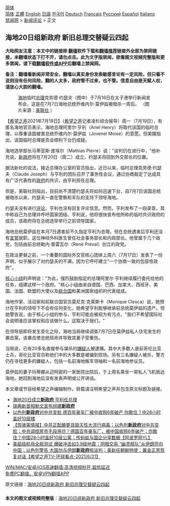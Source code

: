  <!-- 面包屑导航 --> <div class="breadcrumb"><!-- GTranslate: https://gtranslate.io/ -->  <div class="switcher notranslate">  <div class="selected">  <a href="#" onclick="return false;"> 简体</a>  </div>  <div class="option">  <a href="https://www.bannedbook.org" onclick="doGTranslate('zh-CN|zh-CN');jQuery('div.switcher div.selected a').html(jQuery(this).html());return false;" title="简体中文" class="nturl selected"> 简体</a>  <a href="https://www.bannedbook.org/zh-tw/" onclick="doGTranslate('zh-CN|zh-TW');jQuery('div.switcher div.selected a').html(jQuery(this).html());return false;" title="繁體中文" class="nturl"> 正體</a>  <a href="https://www.bannedbook.org/en/" onclick="doGTranslate('zh-CN|en');jQuery('div.switcher div.selected a').html(jQuery(this).html());return false;" title="English" class="nturl"> English</a>  <a href="https://www.bannedbook.org/ja/" onclick="doGTranslate('zh-CN|ja');jQuery('div.switcher div.selected a').html(jQuery(this).html());return false;" title="日本語" class="nturl"> 日語</a>  <a href="https://www.bannedbook.org/ko/" onclick="doGTranslate('zh-CN|ko');jQuery('div.switcher div.selected a').html(jQuery(this).html());return false;" title="한국어" class="nturl"> 한국어</a>  <a href="https://www.bannedbook.org/de/" onclick="doGTranslate('zh-CN|de');jQuery('div.switcher div.selected a').html(jQuery(this).html());return false;" title="Deutsch" class="nturl"> Deutsch</a>  <a href="https://www.bannedbook.org/fr/" onclick="doGTranslate('zh-CN|fr');jQuery('div.switcher div.selected a').html(jQuery(this).html());return false;" title="Français" class="nturl"> Français</a>  <a href="https://www.bannedbook.org/ru/" onclick="doGTranslate('zh-CN|ru');jQuery('div.switcher div.selected a').html(jQuery(this).html());return false;" title="Русский" class="nturl"> Русский</a>  <a href="https://www.bannedbook.org/es/" onclick="doGTranslate('zh-CN|es');jQuery('div.switcher div.selected a').html(jQuery(this).html());return false;" title="Español" class="nturl"> Español</a>  <a href="https://www.bannedbook.org/it/" onclick="doGTranslate('zh-CN|it');jQuery('div.switcher div.selected a').html(jQuery(this).html());return false;" title="Italiano" class="nturl"> Italiano</a>  </div>  </div>      <div class='breadcrumb-sub'><!-- Breadcrumb NavXT 6.3.0 --> <a href="https://www.bannedbook.org/" class="home">禁闻网</a> &gt; <a href="https://www.bannedbook.org/bnews/comments/" class="category">新闻评论</a> &gt; 正文</div></div><h2>海地20日组新政府 新旧总理交替疑云四起</h2> <p class="notice"><b>大陆网友注意：本文中的链接除 <a href="https://github.com/bannedbook/fanqiang" >翻墙</a>软件下载和<a href="https://github.com/killgcd/justmysocks/blob/master/README.md">翻墙推荐</a>链接外全部为禁网链接，未翻墙状态下打不开，请勿点击。此为文字版禁闻，欲看图文视频完整版和更多禁闻，请下载<a href="https://github.com/bannedbook/fanqiang">翻墙软件或APP</a>后翻墙上禁闻网。</p><p>备注：翻墙看新闻非常安全，翻墙以真实身份发表敏感言论有一定风险，但只看不说则没有任何风险，翻的人太多，政府管不过来，也不管。信息自由是天赋人权，请放心大胆的翻墙。</b></p>  <div class="entry"> <figure> <p><figcaption><a href="https://www.bannedbook.org/bnews/tag/%e6%b5%b7%e5%9c%b0/" class="st_tag internal_tag" rel="tag" title="标签 海地 下的日志">海地</a>临时<a href="https://www.bannedbook.org/bnews/tag/%e6%80%bb%e7%90%86/" class="st_tag internal_tag" rel="tag" title="标签 总理 下的日志">总理</a>克劳德·约瑟夫（图中）于7月16日在太子港举行新闻发布会，这是在7月7日海地总统乔维内尔·莫伊兹被暗杀一周后。 （图片来源：<a href="https://www.bannedbook.org/bnews/tag/%E7%BE%8E%E8%81%94%E7%A4%BE/" class="st_tag internal_tag" rel="tag" title="标签 美联社 下的日志">美联社</a> ）</figcaption></figure> <p>【<span class='wp_keywordlink_affiliate'><a href="https://www.soundofhope.org" title="希望之声" target="_blank">希望之声</a></span>2021年7月19日】（<a href="https://www.bannedbook.org/bnews/tag/%e5%b8%8c%e6%9c%9b%e4%b9%8b%e5%a3%b0/" class="st_tag internal_tag" rel="tag" title="标签 希望之声 下的日志">希望之声</a>记者凌杉综合报导）周一（7月19日），有匿名海地官员表示，海地总理阿里尔·亨利（Ariel Henry）将取代该国的临时总理，以尊重该国被害总统乔维内尔·莫伊兹（Jovenel Moise）的意愿。但美媒指出，该国临时总理是否会顺利下台仍成疑。</p> <p>海地选举部长马蒂亚斯·皮埃尔（Mathias Pierre）说：&quot;谈判仍在进行中，&quot;他补充说，<a href="https://www.bannedbook.org/bnews/tag/%E6%96%B0%E6%94%BF%E5%BA%9C/" class="st_tag internal_tag" rel="tag" title="标签 新政府 下的日志">新政府</a>将在7月20日（周二）成立，约瑟夫将回到外交部长的位置。</p> <p>据法新社的说法，接近总理办公室的官员指出，近日以来，临时总理克劳德·约瑟夫（Claude Joseph）与亨利的团队召开了事务性会议，通过协商敲定了达成具有广泛代表性的<a href="https://www.bannedbook.org/bnews/tag/%e6%94%bf%e5%ba%9c/" class="st_tag internal_tag" rel="tag" title="标签 政府 下的日志">政府</a>的共识，由亨利担任总理。</p>  <p>但是，美联社则指出，目前尚不清楚约瑟夫将如何迅速下台，自7月7日该国总统被暗杀以来，约瑟夫一直在警察和军队的支持下领导海地。</p> <p>约瑟夫没有进行<span class='wp_keywordlink_affiliate'><a href="https://www.bannedbook.org/bnews/comments/" title="新闻评论" target="_blank">评论</a></span>，亨利也没有回复评论信息。然而，亨利发布了一段录音，其中称自己为总理并呼吁国家团结。亨利说，他将很快宣布他所称的临时共识政府的成员，该政府将在总统选举举行之前领导国家。</p> <p>海地总统莫伊兹在本月7日遇害前不久指定亨利为总理，但在总统遇害后亨利还没有<span class='wp_keywordlink'><a href="https://www.bannedbook.org/forum5/topic17.html" title="宣誓与预言" target="_blank">宣誓</a></span>就职。这位神经外科医生曾任社会事务部长和内政部长。他曾属于几个政党，包括由前总统勒内·普雷瓦尔（René Préval）创立的政党。</p>  <p>在政治更替之前，一个重要的国际外交官核心团体上周六（7月17日）发表了一份声明，似乎展示了对约瑟夫的不满，因为它呼吁建立&quot;一个协商一致的包容性政府&quot;。</p> <p><a href="https://www.bannedbook.org/bnews/tag/%E6%A0%B8%E5%BF%83%E5%B0%8F%E7%BB%84/" class="st_tag internal_tag" rel="tag" title="标签 核心小组 下的日志">核心小组</a>的声明说：&quot;为此，强烈鼓励指定的总理阿里尔·亨利继续履行委托给他的任务，组建这样一个政府。&quot;核心小组由来自德国、巴西、加拿大、西班牙、美国、法国、欧盟的大使以及<a href="https://www.bannedbook.org/bnews/tag/%e8%81%94%e5%90%88%e5%9b%bd/" class="st_tag internal_tag" rel="tag" title="标签 联合国 下的日志">联合国</a>和美洲国家组织的代表组成。</p> <p>海地作家、活动家和前联合国官员莫尼克·克莱斯卡（Monique Clesca）说，她预计在亨利的领导下不会有任何变化，她希望亨利能够继承前总统莫伊兹的遗产。但她警告说，由于核心小组的参与，亨利可能会被视为有污点，&quot;我们不希望国际社会说明谁应该掌权和应该做什么。这取决于我们。&quot;</p>  <p>在领导层即将发生变化之际，海地当局继续调查7月7日在莫伊兹私人住宅发生的袭击案，该袭击使总统殒命并导致其妻子受重伤。</p> <p>当局说，已有20多名直接参与谋杀的<a href="https://www.bannedbook.org/bnews/tag/%E5%AB%8C%E7%96%91%E4%BA%BA/" class="st_tag internal_tag" rel="tag" title="标签 嫌疑人 下的日志">嫌疑人</a>被逮捕。其中大多数人是前哥伦比亚士兵，哥伦比亚官员称他们中的大多数是被骗到现场。另有三名嫌疑人被杀，警方仍在寻找更多的嫌疑人，包括一名前海地叛军领袖和一名前海地参议员。</p> <p>莫伊兹的妻子玛蒂娜从迈阿密的一家医院出院后，于上周名乘坐一架私人飞机抵达海地。她回到海地后没有发表声明或公开讲话。</p>  <p>本文章或节目经希望之声编辑制作，转载请注明希望之声并包含原文标题及链接。 </p> <ul class='op-related-articles' title='相关阅读'> <li><a href='https://www.bannedbook.org/bnews/worldnews/20210720/1590306.html' target='_blank'>海地20日成立<b>新政府</b> 亨利任总理</a></li> <li><a href='https://www.bannedbook.org/bnews/baitai/20210710/1584419.html' target='_blank'>瑞典新首相勒文宣布组建<b>新政府</b></a></li> <li><a href='https://www.bannedbook.org/bnews/topimagenews/20210624/1573598.html' target='_blank'>以色列<b>新政府</b>对中共变脸 德百年豪车厂被中收购6年破产 你敢住？中28小时盖好10层楼</a></li> <li><a href='https://www.bannedbook.org/bnews/bannedvideo/20210624/1573595.html' target='_blank'>【惊骇美情报】中共正酝酿更具毁灭性大流行病毒；以色列<b>新政府</b>对中共变脸；中共调控房市手段用尽？德国百年豪车厂，被中国收购6年破产；你敢住？中国28小时盖好10层公寓；传蚂蚁与国企分享数据【阿波罗网YL】</a></li> <li><a href='https://www.bannedbook.org/bnews/comments/20210622/1571503.html' target='_blank'>美超级航母全舰测试 爆破冲击如3.9级地震；阴暗交易 “幽灵舰队”从伊朗开向中国；以色列警告 大国勿与伊朗<b>新政府</b>核谈判；美新任朝鲜特使：冀金正恩恢复对话【希望之声TV-环球看点-2021/6/21】</a></li> </ul> <p class="texttj"> <a href="https://github.com/bannedbook/fanqiang/wiki/V2ray%E6%9C%BA%E5%9C%BA" target="_blank">WIN/MAC/安卓/iOS高速翻墙:高清视频秒开,超低延迟</a><br/> <a href="https://github.com/bannedbook/fanqiang/wiki/%E7%A6%81%E9%97%BB%E7%BD%91%E5%AE%89%E5%8D%93%E7%BF%BB%E5%A2%99%E6%96%B0%E9%97%BBAPP" target="_blank">免费PC翻墙、安卓VPN翻墙APP</a></p><p>原文链接：<a class="src_link"  href="https://www.soundofhope.org/post/527162" target="_blank">海地20日组新政府 新旧总理交替疑云四起</a></p><a name='sharetosocial'></a>  <div style="margin-bottom:5px;padding-bottom:5px;clear:both"> <div id="archive-pix-1" class="banner-ads"> <!-- AuctionX Display platform tag START --> <div id="26318x728x90x621x_ADSLOT2" clicktrack="%%CLICK_URL_ESC%%"></div> <!-- AuctionX Display platform tag END --> </div> <div id="archive-pix-2" class="banner-ads"> <!-- AuctionX Display platform tag START --> <div id="26315x300x250x621x_ADSLOT2" clicktrack="%%CLICK_URL_ESC%%"></div> <!-- AuctionX Display platform tag END --> </div> </div>  <div id="archive-pix-1" class="banner-ads"> <!-- AuctionX Display platform tag START --> <div id="26318x728x90x621x_ADSLOT3" clicktrack="%%CLICK_URL_ESC%%"></div> <!-- AuctionX Display platform tag END --> </div> <div><b>本文的图文或视频完整版</b>：<a href='https://www.bannedbook.org/bnews/comments/20210720/1590327.html'>海地20日组新政府 新旧总理交替疑云四起</a></div>  </div><!--END ENTRY--> 